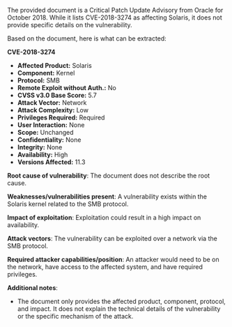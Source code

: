 The provided document is a Critical Patch Update Advisory from Oracle for October 2018. While it lists CVE-2018-3274 as affecting Solaris, it does not provide specific details on the vulnerability.

Based on the document, here is what can be extracted:

**CVE-2018-3274**

*   **Affected Product:** Solaris
*   **Component:** Kernel
*   **Protocol:** SMB
*   **Remote Exploit without Auth.:** No
*   **CVSS v3.0 Base Score:** 5.7
*   **Attack Vector:** Network
*   **Attack Complexity:** Low
*   **Privileges Required:** Required
*   **User Interaction:** None
*   **Scope:** Unchanged
*   **Confidentiality:** None
*   **Integrity:** None
*   **Availability:** High
* **Versions Affected:** 11.3

**Root cause of vulnerability**: The document does not describe the root cause.

**Weaknesses/vulnerabilities present**: A vulnerability exists within the Solaris kernel related to the SMB protocol.

**Impact of exploitation**: Exploitation could result in a high impact on availability.

**Attack vectors**: The vulnerability can be exploited over a network via the SMB protocol.

**Required attacker capabilities/position**: An attacker would need to be on the network, have access to the affected system, and have required privileges.

**Additional notes**:
*   The document only provides the affected product, component, protocol, and impact. It does not explain the technical details of the vulnerability or the specific mechanism of the attack.